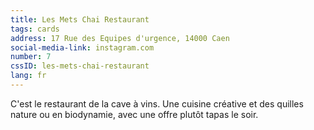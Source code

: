 ```yaml
---
title: Les Mets Chai Restaurant
tags: cards
address: 17 Rue des Equipes d'urgence, 14000 Caen
social-media-link: instagram.com
number: 7
cssID: les-mets-chai-restaurant
lang: fr
---
```


C'est le restaurant de la cave à vins. Une cuisine créative et des quilles nature ou en biodynamie, avec une offre plutôt tapas le soir.
